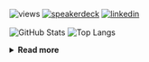 ![views](https://komarev.com/ghpvc/?username=chck&color=blueviolet)
[![speakerdeck](https://img.shields.io/badge/Speaker_Deck-chck-8a2be2?style=flat-square&logo=speaker-deck)](https://speakerdeck.com/chck)
[![linkedin](https://img.shields.io/badge/LinkedIn-chck-8a2be2?style=flat-square&logo=linkedin)](https://www.linkedin.com/in/chck/)

<p align="left"> 
  <img alt="GitHub Stats" align="center" height="150" src="https://github-readme-stats-nine-umber-51.vercel.app/api?username=chck&count_private=true&show_icons=true&hide_title=true&theme=buefy" />
  <img alt="Top Langs" align="center" height="150" src="https://github-readme-stats-nine-umber-51.vercel.app/api/top-langs/?username=chck&layout=compact&count_private=true&show_icons=true&hide_title=true&theme=buefy" />
</p>

<details>
  <summary><b>Read more</b></summary>
  <br>

  <!--START_SECTION:waka-->
**🐱 My GitHub Data** 

> 📦 123.7 kB Used in GitHub's Storage 
 > 
> 🏆 159 Contributions in the Year 2025
 > 
> 💼 Opted to Hire
 > 
> 📜 133 Public Repositories 
 > 
> 🔑 24 Private Repositories 
 > 
**I'm a Night 🦉** 

```text
🌞 Morning                1146 commits        ████░░░░░░░░░░░░░░░░░░░░░   16.02 % 
🌆 Daytime                2166 commits        ████████░░░░░░░░░░░░░░░░░   30.29 % 
🌃 Evening                2025 commits        ███████░░░░░░░░░░░░░░░░░░   28.31 % 
🌙 Night                  1815 commits        ██████░░░░░░░░░░░░░░░░░░░   25.38 % 
```
📅 **I'm Most Productive on Thursday** 

```text
Monday                   1377 commits        █████░░░░░░░░░░░░░░░░░░░░   19.25 % 
Tuesday                  1065 commits        ████░░░░░░░░░░░░░░░░░░░░░   14.89 % 
Wednesday                1289 commits        █████░░░░░░░░░░░░░░░░░░░░   18.02 % 
Thursday                 1580 commits        ██████░░░░░░░░░░░░░░░░░░░   22.09 % 
Friday                   729 commits         ███░░░░░░░░░░░░░░░░░░░░░░   10.19 % 
Saturday                 480 commits         ██░░░░░░░░░░░░░░░░░░░░░░░   06.71 % 
Sunday                   632 commits         ██░░░░░░░░░░░░░░░░░░░░░░░   08.84 % 
```


📊 **This Week I Spent My Time On** 

```text
💬 Programming Languages: 
Rust                     10 hrs 21 mins      ███████████░░░░░░░░░░░░░░   43.73 % 
YAML                     7 hrs 48 mins       ████████░░░░░░░░░░░░░░░░░   32.94 % 
TOML                     3 hrs 27 mins       ████░░░░░░░░░░░░░░░░░░░░░   14.58 % 
Git                      50 mins             █░░░░░░░░░░░░░░░░░░░░░░░░   03.58 % 
Markdown                 21 mins             ░░░░░░░░░░░░░░░░░░░░░░░░░   01.51 % 

🔥 Editors: 
RustRover                14 hrs 35 mins      ███████████████░░░░░░░░░░   61.54 % 
Zed                      7 hrs 38 mins       ████████░░░░░░░░░░░░░░░░░   32.27 % 
Neovim                   1 hr 24 mins        █░░░░░░░░░░░░░░░░░░░░░░░░   05.94 % 
Obsidian                 3 mins              ░░░░░░░░░░░░░░░░░░░░░░░░░   00.24 % 
```

**I Mostly Code in Python** 

```text
Python                   45 repos            ████████░░░░░░░░░░░░░░░░░   33.83 % 
Jupyter Notebook         19 repos            ████░░░░░░░░░░░░░░░░░░░░░   14.29 % 
Rust                     8 repos             ██░░░░░░░░░░░░░░░░░░░░░░░   06.02 % 
Dockerfile               5 repos             █░░░░░░░░░░░░░░░░░░░░░░░░   03.76 % 
TypeScript               5 repos             █░░░░░░░░░░░░░░░░░░░░░░░░   03.76 % 
```



**Timeline**

![Lines of Code chart](https://raw.githubusercontent.com/chck/chck/main/assets/bar_graph.png)


 Last Updated on 2025-02-15 01:51 UTC
<!--END_SECTION:waka-->
</details>

